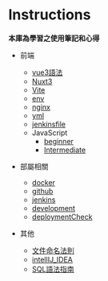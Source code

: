 # Instructions
**本庫為學習之使用筆記和心得**

- 前端
    - [vue3語法](前端/vue3語法.md)
    - [Nuxt3](前端/Nuxt3.md)
    - [Vite](前端/Vite.md)
    - [env](前端/env.md)
    - [nginx](前端/nginx.md)
    - [yml](前端/yml.md)
    - [jenkinsfile](前端/jenkinsfile.md)
    - JavaScript
        - [beginner](前端/JavaScript/beginner.md)
        - [Intermediate](前端/JavaScript/Intermediate.md)

- 部屬相關
    - [docker](部屬相關/docker.md)
    - [github](部屬相關/github.md)
    - [jenkins](部屬相關/jenkins.md)
    - [development](部屬相關/development.md)
    - [deploymentCheck](部屬相關/deploymentCheck.md)
    
   
- 其他
    - [文件命名法則](文件命名法則.md)
    - [intellIJ_IDEA](intellIJ_IDEA.md)
    - [SQL語法指南](SQL語法指南.md)

